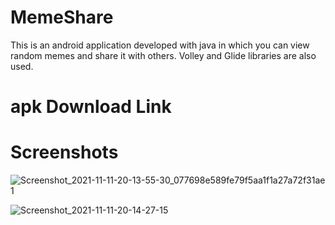 # MemeShare

This is an android application developed with java in which you can view random memes and share it with others.
Volley and Glide libraries are also used.

# apk Download Link



# Screenshots
![Screenshot_2021-11-11-20-13-55-30_077698e589fe79f5aa1f1a27a72f31ae 1](https://user-images.githubusercontent.com/69160216/141319578-8a1f7601-d0fb-4f56-934d-7e8896fae930.jpg)

![Screenshot_2021-11-11-20-14-27-15](https://user-images.githubusercontent.com/69160216/141321617-1d1649d7-7c01-49bf-b618-81fce9068cf0.jpg)
